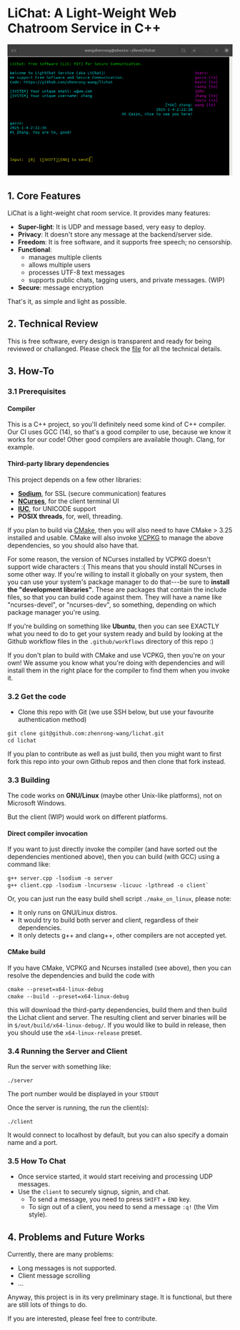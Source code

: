 # LiChat: A Light-Weight Web Chatroom Service in C++

<img src="./img/chat_ui.png" alt="chat ui" style="width: 600px;"/>

## 1. Core Features

LiChat is a light-weight chat room service. It provides many features:

- **Super-light**: It is UDP and message based, very easy to deploy.
- **Privacy**: It doesn't store any message at the backend/server side.
- **Freedom**: It is free software, and it supports free speech; no censorship.
- **Functional**:
  - manages multiple clients
  - allows multiple users
  - processes UTF-8 text messages
  - supports public chats, tagging users, and private messages. (WIP)
- **Secure**: message encryption

That's it, as simple and light as possible.

## 2. Technical Review

This is free software, every design is transparent and ready for being reviewed or challanged. Please check the [file](./secure_udp_comm) for all the technical details.

## 3. How-To

### 3.1 Prerequisites
#### Compiler
This is a C++ project, so you'll definitely need some kind of C++ compiler. Our CI uses GCC (14), so that's a good compiler to use, because we know it works for our code! Other good compilers are available though. Clang, for example.

#### Third-party library dependencies
This project depends on a few other libraries:
* [**Sodium**](https://doc.libsodium.org/), for SSL (secure communication) features
* [**NCurses**](https://invisible-island.net/ncurses/announce.html), for the client terminal UI
* [**IUC**](https://icu.unicode.org/), for UNICODE support
* **POSIX threads**, for, well, threading.

If you plan to build via [CMake](https://cmake.org/download/), then you will also need to have CMake > 3.25 installed and usable. CMake will also invoke [VCPKG](https://github.com/microsoft/vcpkg) to manage the above dependencies, so you should also have that.

For some reason, the version of NCurses installed by VCPKG doesn't support wide characters :( This means that you should install NCurses in some other way. If you're willing to install it globally on your system, then you can use your system's package manager to do that---be sure to **install the "development libraries"**. These are packages that contain the include files, so that you can build code against them. They will have a name like "ncurses-devel", or "ncurses-dev", so something, depending on which package manager you're using.

If you're building on something like **Ubuntu**, then you can see EXACTLY what you need to do to get your system ready and build by looking at the Github workflow files in the `.github/workflows` directory of this repo :) 

If you don't plan to build with CMake and use VCPKG, then you're on your own! We assume you know what you're doing with dependencies and will install them in the right place for the compiler to find them when you invoke it.

### 3.2 Get the code
* Clone this repo with Git (we use SSH below, but use your favourite authentication method)
```shell
git clone git@github.com:zhenrong-wang/lichat.git
cd lichat
```

If you plan to contribute as well as just build, then you might want to first fork this repo into your own Github repos and then clone that fork instead.
### 3.3 Building

The code works on **GNU/Linux** (maybe other Unix-like platforms), not on Microsoft Windows. 

But the client (WIP) would work on different platforms.

#### Direct compiler invocation
If you want to just directly invoke the compiler (and have sorted out the dependencies mentioned above), then you can build (with GCC) using a command like:
```shell
g++ server.cpp -lsodium -o server
g++ client.cpp -lsodium -lncursesw -licuuc -lpthread -o client`
```
Or, you can just run the easy build shell script `./make_on_linux`, please note:

- It only runs on GNU/Linux distros.
- It would try to build both server and client, regardless of their dependencies.
- It only detects g++ and clang++, other compilers are not accepted yet.

#### CMake build
If you have CMake, VCPKG and Ncurses installed (see above), then you can resolve the dependencies and build the code with
```shell
cmake --preset=x64-linux-debug
cmake --build --preset=x64-linux-debug
```
this will download the third-party dependencies, build them and then build the Lichat client and server. The resulting client and server binaries will be in `$/out/build/x64-linux-debug/`.  If you would like to build in release, then you should use the `x64-linux-release` preset.

### 3.4 Running the Server and Client
Run the server with something like:
```shell
./server
```
The port number would be displayed in your `STDOUT`

Once the server is running, the run the client(s):
```shell
./client
```

It would connect to localhost by default, but you can also specify a domain name and a port.

### 3.5 How To Chat

- Once service started, it would start receiving and processing UDP messages.
- Use the `client` to securely signup, signin, and chat.
  - To send a message, you need to press `SHIFT` + `END` key.
  - To sign out of a client, you need to send a message `:q!` (the Vim style).

## 4. Problems and Future Works

Currently, there are many problems:

- Long messages is not supported.
- Client message scrolling
- ...

Anyway, this project is in its very preliminary stage. It is functional, but there are still lots of things to do. 

If you are interested, please feel free to contribute.